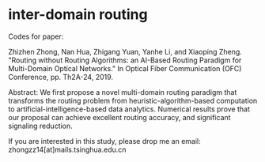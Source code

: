 # inter-domain routing

Codes for paper:

Zhizhen Zhong, Nan Hua, Zhigang Yuan, Yanhe Li, and Xiaoping Zheng. "Routing without Routing Algorithms: an AI-Based Routing Paradigm for Multi-Domain Optical Networks." In Optical Fiber Communication (OFC) Conference, pp. Th2A-24, 2019.

Abstract: We first propose a novel multi-domain routing paradigm that transforms the routing problem from heuristic-algorithm-based computation to artificial-intelligence-based data analytics. Numerical results prove that our proposal can achieve excellent routing accuracy, and significant signaling reduction.

If you are interested in this study, please drop me an email: zhongzz14[at]mails.tsinghua.edu.cn
